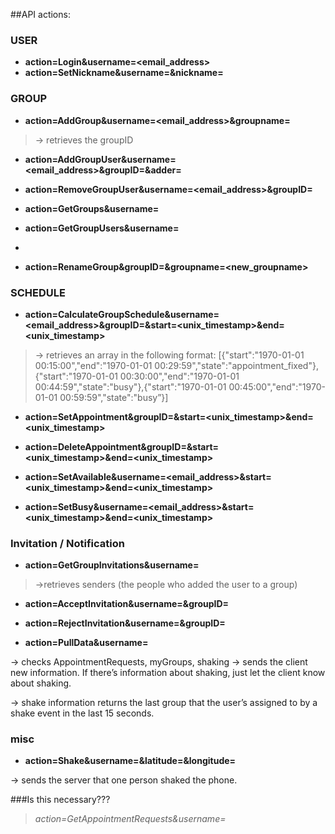 ##API actions:

### USER

- **action=Login&username=<email_address>**
- **action=SetNickname&username=<username>&nickname=<nickname>**

### GROUP

- **action=AddGroup&username=<email_address>&groupname=<groupname>**
> -> retrieves the groupID

- **action=AddGroupUser&username=<email_address>&groupID=<groupID>&adder=<username>**

- **action=RemoveGroupUser&username=<email_address>&groupID=<groupID>**

- **action=GetGroups&username=<username>**

- **action=GetGroupUsers&username=<username>**
- 
- **action=RenameGroup&groupID=<groupID>&groupname=<new_groupname>**

### SCHEDULE

- **action=CalculateGroupSchedule&username=<email_address>&groupID=<groupID>&start=<unix_timestamp>&end=<unix_timestamp>**

> -> retrieves an array in the following format:
[{"start":"1970-01-01 00:15:00","end":"1970-01-01 00:29:59","state":"appointment_fixed"},{"start":"1970-01-01 00:30:00","end":"1970-01-01 00:44:59","state":"busy"},{"start":"1970-01-01 00:45:00","end":"1970-01-01 00:59:59","state":"busy”}]

- **action=SetAppointment&groupID=<groupID>&start=<unix_timestamp>&end=<unix_timestamp>**

- **action=DeleteAppointment&groupID=<groupID>&start=<unix_timestamp>&end=<unix_timestamp>**

- **action=SetAvailable&username=<email_address>&start=<unix_timestamp>&end=<unix_timestamp>**

- **action=SetBusy&username=<email_address>&start=<unix_timestamp>&end=<unix_timestamp>**


### Invitation / Notification
- **action=GetGroupInvitations&username=<username>**
> ->retrieves senders (the people who added the user to a group)


- **action=AcceptInvitation&username=<username>&groupID=<groupID>**
- **action=RejectInvitation&username=<username>&groupID=<groupID>**

- **action=PullData&username=<username>**
>
-> checks AppointmentRequests, myGroups, shaking -> sends the client new information. If there’s information about shaking, just let the client know about shaking.

-> shake information returns the last group that the user’s assigned to by a shake event in the last 15 seconds.

### misc

- **action=Shake&username=<username>&latitude=<latitude>&longitude=<longitude>**
>
-> sends the server that one person shaked the phone.

###Is this necessary???
> 
> *action=GetAppointmentRequests&username=<username>*









